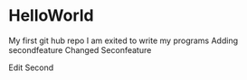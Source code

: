# HelloWorld
My first git hub repo
I am exited to write my programs
Adding secondfeature
Changed Seconfeature

Edit Second
